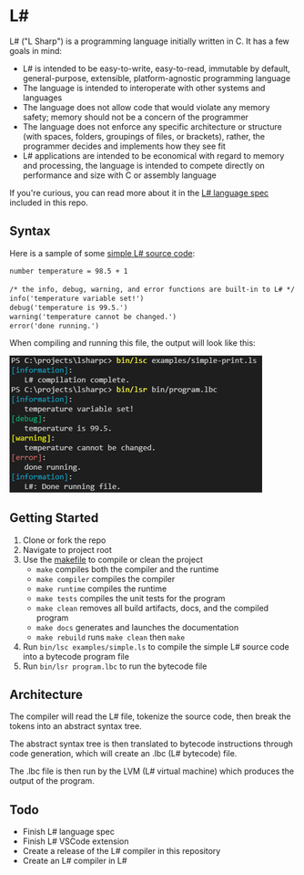 # L#
L# ("L Sharp") is a programming language initially written in C. It has a few goals in mind:

- L# is intended to be easy-to-write, easy-to-read, immutable by default, general-purpose, extensible, platform-agnostic programming language
- The language is intended to interoperate with other systems and languages
- The language does not allow code that would violate any memory safety; memory should not be a concern of the programmer
- The language does not enforce any specific architecture or structure (with spaces, folders, groupings of files, or brackets), rather, the programmer decides and implements how they see fit
- L# applications are intended to be economical with regard to memory and processing, the language is intended to compete directly on performance and size with C or assembly language

If you're curious, you can read more about it in the [L# language spec](spec) included in this repo.

## Syntax

Here is a sample of some [simple L# source code](./examples/simple-print.ls):

```lsharp
number temperature = 98.5 + 1

/* the info, debug, warning, and error functions are built-in to L# */
info('temperature variable set!')
debug('temperature is 99.5.')
warning('temperature cannot be changed.')
error('done running.')
```

When compiling and running this file, the output will look like this:

![A screenshot of console output of a simple L# program.](assets/simple-lsharp-output.png)

## Getting Started
1. Clone or fork the repo
1. Navigate to project root
1. Use the [makefile](makefile) to compile or clean the project
    - `make` compiles both the compiler and the runtime
    - `make compiler` compiles the compiler
    - `make runtime` compiles the runtime
    - `make tests` compiles the unit tests for the program
    - `make clean` removes all build artifacts, docs, and the compiled program
    - `make docs` generates and launches the documentation
    - `make rebuild` runs `make clean` then `make`
1. Run `bin/lsc examples/simple.ls` to compile the simple L# source code into a bytecode program file
1. Run `bin/lsr program.lbc` to run the bytecode file

## Architecture
The compiler will read the L# file, tokenize the source code, then break the tokens into an abstract syntax tree.

The abstract syntax tree is then translated to bytecode instructions through code generation, which will create an .lbc (L# bytecode) file.

The .lbc file is then run by the LVM (L# virtual machine) which produces the output of the program.

## Todo
- Finish L# language spec
- Finish L# VSCode extension
- Create a release of the L# compiler in this repository
- Create an L# compiler in L#